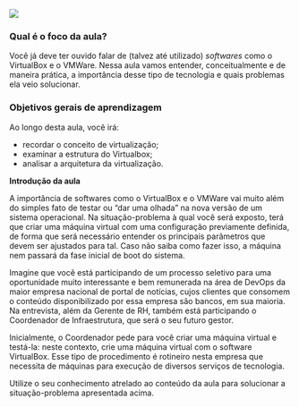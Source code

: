 [![](https://ampli-images.s3.amazonaws.com/production/7947ab41-9737-4204-9664-bdabe7c6f234/original)](https://ampli-images.s3.amazonaws.com/production/7947ab41-9737-4204-9664-bdabe7c6f234/original)

### **Qual é o foco da aula?**

Você já deve ter ouvido falar de (talvez até utilizado) _softwares_ como o VirtualBox e o VMWare. Nessa aula vamos entender, conceitualmente e de maneira prática, a importância desse tipo de tecnologia e quais problemas ela veio solucionar.

### **Objetivos gerais de aprendizagem**

Ao longo desta aula, você irá:

- recordar o conceito de virtualização;
- examinar a estrutura do Virtualbox;
- analisar a arquitetura da virtualização.

**Introdução da aula**

A importância de softwares como o VirtualBox e o VMWare vai muito além do simples fato de testar ou “dar uma olhada” na nova versão de um sistema operacional. Na situação-problema à qual você será exposto, terá que criar uma máquina virtual com uma configuração previamente definida, de forma que será necessário entender os principais parâmetros que devem ser ajustados para tal. Caso não saiba como fazer isso, a máquina nem passará da fase inicial de boot do sistema.

Imagine que você está participando de um processo seletivo para uma oportunidade muito interessante e bem remunerada na área de DevOps da maior empresa nacional de portal de notícias, cujos clientes que consomem o conteúdo disponibilizado por essa empresa são bancos, em sua maioria. Na entrevista, além da Gerente de RH, também está participando o Coordenador de Infraestrutura, que será o seu futuro gestor.

Inicialmente, o Coordenador pede para você criar uma máquina virtual e testá-la: neste contexto, crie uma máquina virtual com o software VirtualBox. Esse tipo de procedimento é rotineiro nesta empresa que necessita de máquinas para execução de diversos serviços de tecnologia.

Utilize o seu conhecimento atrelado ao conteúdo da aula para solucionar a situação-problema apresentada acima.